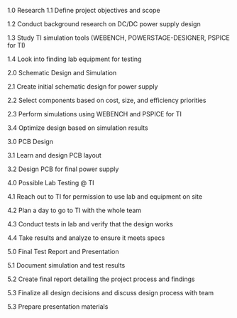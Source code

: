 1.0 Research
  1.1 Define project objectives and scope
  
  1.2 Conduct background research on DC/DC power supply design
  
  1.3 Study TI simulation tools (WEBENCH, POWERSTAGE-DESIGNER, PSPICE for TI)
  
  1.4 Look into finding lab equipment for testing

2.0 Schematic Design and Simulation

  2.1 Create initial schematic design for power supply 

  2.2 Select components based on cost, size, and efficiency priorities
  
  2.3 Perform simulations using WEBENCH and PSPICE for TI
  
  3.4 Optimize design based on simulation results

3.0 PCB Design 

  3.1  Learn and design PCB layout
  
  3.2 Design PCB for final power supply

4.0 Possible Lab Testing @ TI

  4.1 Reach out to TI for permission to use lab and equipment on site
  
  4.2 Plan a day to go to TI with the whole team
  
  4.3 Conduct tests in lab and verify that the design works
  
  4.4 Take results and analyze to ensure it meets specs

5.0 Final Test Report and Presentation

  5.1 Document simulation and test results
  
  5.2 Create final report detailing the project process and findings
  
  5.3 Finalize all design decisions and discuss design process with team
  
  5.3 Prepare presentation materials 
